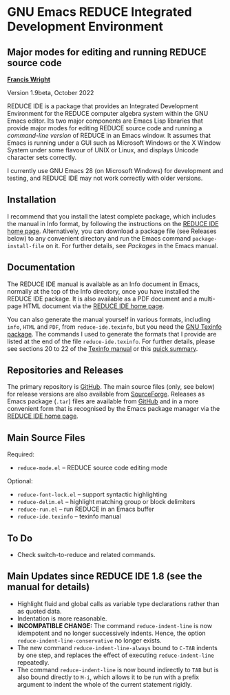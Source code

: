 GNU Emacs REDUCE Integrated Development Environment
===================================================
Major modes for editing and running REDUCE source code
------------------------------------------------------

**[Francis Wright](https://sites.google.com/site/fjwcentaur)**

Version 1.9beta, October 2022

REDUCE IDE is a package that provides an Integrated Development Environment for the REDUCE computer algebra system within the GNU Emacs editor.  Its two major components are Emacs Lisp libraries that provide major modes for editing REDUCE source code and running a *command-line version* of REDUCE in an Emacs window.  It assumes that Emacs is running under a GUI such as Microsoft Windows or the X Window System under some flavour of UNIX or Linux, and displays Unicode character sets correctly.

I currently use GNU Emacs 28 (on Microsoft Windows) for development and testing, and REDUCE IDE may not work correctly with older versions.

Installation
------------

I recommend that you install the latest complete package, which includes the manual in Info format, by following the instructions on the [REDUCE IDE home page](https://reduce-algebra.sourceforge.io/reduce-ide/).  Alternatively, you can download a package file (see Releases below) to any convenient directory and run the Emacs command `package-install-file` on it.  For further details, see *Packages* in the Emacs manual.

Documentation
-------------

The REDUCE IDE manual is available as an Info document in Emacs, normally at the top of the Info directory, once you have installed the REDUCE IDE package.  It is also available as a PDF document and a multi-page HTML document via the [REDUCE IDE home page](https://reduce-algebra.sourceforge.io/reduce-ide/).

You can also generate the manual yourself in various formats, including `info`, `HTML` and `PDF`, from `reduce-ide.texinfo`, but you need the [GNU Texinfo package](https://www.gnu.org/software/texinfo/).  The commands I used to generate the formats that I provide are listed at the end of the file `reduce-ide.texinfo`.  For further details, please see sections 20 to 22 of the [Texinfo manual](https://www.gnu.org/software/texinfo/manual/texinfo/) or this [quick summary](https://en.wikipedia.org/wiki/Texinfo).

Repositories and Releases
-------------------------

The primary repository is [GitHub](https://github.com/fjwright/REDUCE-IDE).  The main source files (only, see below) for release versions are also available from [SourceForge](https://sourceforge.net/p/reduce-algebra/code/HEAD/tree/trunk/generic/emacs/).  Releases as Emacs package (`.tar`) files are available from [GitHub](https://github.com/fjwright/REDUCE-IDE/releases) and in a more convenient form that is recognised by the Emacs package manager via the [REDUCE IDE home page](https://reduce-algebra.sourceforge.io/reduce-ide/).

Main Source Files
-----------------

Required:

* `reduce-mode.el`  &ndash;  REDUCE source code editing mode

Optional:

* `reduce-font-lock.el`  &ndash;  support syntactic highlighting
* `reduce-delim.el`  &ndash;  highlight matching group or block delimiters
* `reduce-run.el`  &ndash;  run REDUCE in an Emacs buffer
* `reduce-ide.texinfo`  &ndash;  texinfo manual

To Do
-----

* Check switch-to-reduce and related commands.

Main Updates since REDUCE IDE 1.8 (see the manual for details)
--------------------------------------------------------------

* Highlight fluid and global calls as variable type declarations rather than as quoted data.
* Indentation is more reasonable.
* **INCOMPATIBLE CHANGE:** The command `reduce-indent-line` is now idempotent and no longer successively indents.  Hence, the option `reduce-indent-line-conservative` no longer exists.
* The new command `reduce-indent-line-always` bound to `C-TAB` indents by one step, and replaces the effect of executing `reduce-indent-line` repeatedly.
* The command `reduce-indent-line` is now bound indirectly to `TAB` but is also bound directly to `M-i`, which allows it to be run with a prefix argument to indent the whole of the current statement rigidly.
